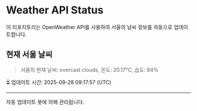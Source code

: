 
# Weather API Status

이 리포지토리는 OpenWeather API를 사용하여 서울의 날씨 정보를 자동으로 업데이트합니다.

## 현재 서울 날씨
> 서울의 현재 날씨: overcast clouds, 온도: 20.17°C, 습도: 84%

⏳ 업데이트 시간: 2025-09-28 09:17:57 (UTC)

---
자동 업데이트 봇에 의해 관리됩니다.
